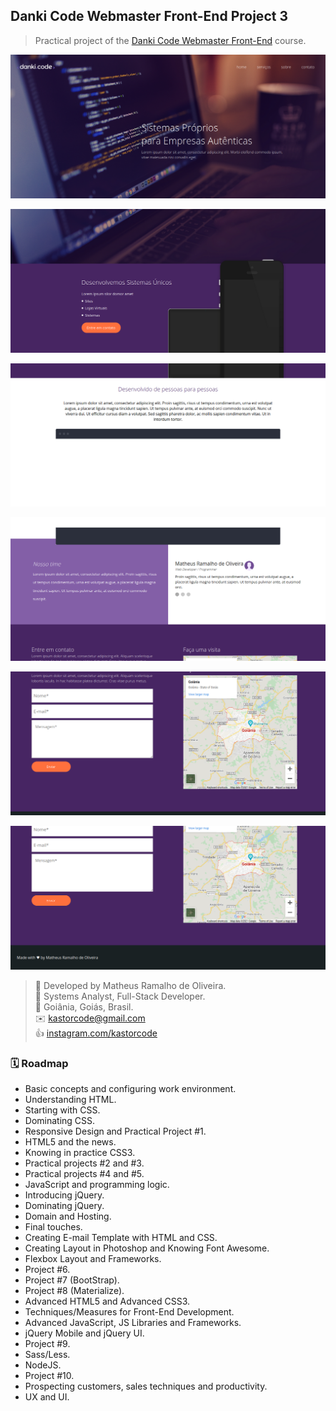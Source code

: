 ## Danki Code Webmaster Front-End Project 3
> Practical project of the [Danki Code Webmaster Front-End](https://cursos.dankicode.com/curso-front-end-completo) course.

<p align="center">
  <img src="screenshots/1.png" />
</p>
<p align="center">
  <img src="screenshots/2.png" />
</p>
<p align="center">
  <img src="screenshots/3.png" />
</p>
<p align="center">
  <img src="screenshots/4.png" />
</p>
<p align="center">
  <img src="screenshots/5.png" />
</p>
<p align="center">
  <img src="screenshots/6.png" />
</p>

> 👷 Developed by Matheus Ramalho de Oliveira.  
🔨 Systems Analyst, Full-Stack Developer.  
🏡 Goiânia, Goiás, Brasil.  
✉️ kastorcode@gmail.com  
👍 [instagram.com/kastorcode](https://www.instagram.com/kastorcode)

### 🗓 ️Roadmap
- Basic concepts and configuring work environment.
- Understanding HTML.
- Starting with CSS.
- Dominating CSS.
- Responsive Design and Practical Project #1.
- HTML5 and the news.
- Knowing in practice CSS3.
- Practical projects #2 and #3.
- Practical projects #4 and #5.
- JavaScript and programming logic.
- Introducing jQuery.
- Dominating jQuery.
- Domain and Hosting.
- Final touches.
- Creating E-mail Template with HTML and CSS.
- Creating Layout in Photoshop and Knowing Font Awesome.
- Flexbox Layout and Frameworks.
- Project #6.
- Project #7 (BootStrap).
- Project #8 (Materialize).
- Advanced HTML5 and Advanced CSS3.
- Techniques/Measures for Front-End Development.
- Advanced JavaScript, JS Libraries and Frameworks.
- jQuery Mobile and jQuery UI.
- Project #9.
- Sass/Less.
- NodeJS.
- Project #10.
- Prospecting customers, sales techniques and productivity.
- UX and UI.
